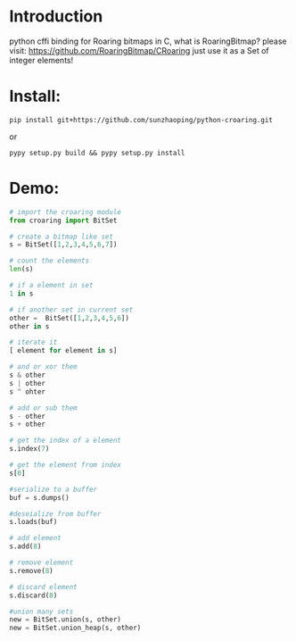 # Introduction

python cffi binding for Roaring bitmaps in C, what is RoaringBitmap? 
please visit: https://github.com/RoaringBitmap/CRoaring
just use it as a Set of integer elements!

# Install:
```
pip install git+https://github.com/sunzhaoping/python-croaring.git
```
or
```
pypy setup.py build && pypy setup.py install
```

# Demo:
```python
# import the croaring module
from croaring import BitSet

# create a bitmap like set
s = BitSet([1,2,3,4,5,6,7])

# count the elements
len(s)

# if a element in set
1 in s

# if another set in current set
other =  BitSet([1,2,3,4,5,6])
other in s

# iterate it
[ element for element in s]

# and or xor them
s & other
s | other
s ^ ohter

# add or sub them
s - other
s + other

# get the index of a element
s.index(7)

# get the element from index
s[0]

#serialize to a buffer
buf = s.dumps()

#deseialize from buffer
s.loads(buf)

# add element
s.add(8)

# remove element
s.remove(8)

# discard element
s.discard(8)

#union many sets
new = BitSet.union(s, other)
new = BitSet.union_heap(s, other)
```

